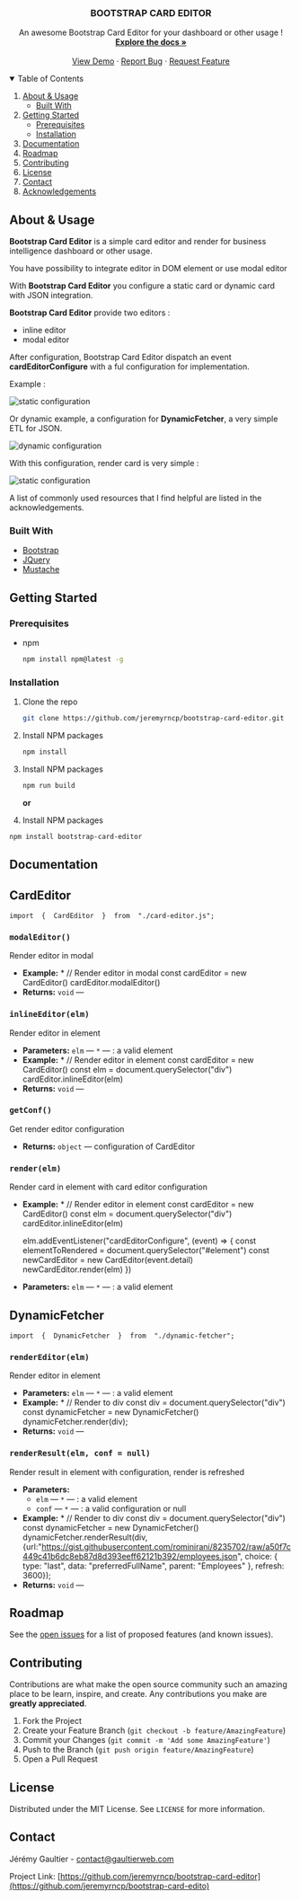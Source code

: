 <!--
*** Thanks for checking out the Best-README-Template. If you have a suggestion
*** that would make this better, please fork the repo and create a pull request
*** or simply open an issue with the tag "enhancement".
*** Thanks again! Now go create something AMAZING! :D
-->

<!-- PROJECT LOGO -->
<br />
<p align="center">
  <h3 align="center">BOOTSTRAP CARD EDITOR</h3>

  <p align="center">
    An awesome Bootstrap Card Editor for your dashboard or other usage !
    <br />
    <a href="https://github.com/jeremyrncp/bootstrap-card-editor#documentation"><strong>Explore the docs »</strong></a>
    <br />
    <br />
    <a href="https://github.com/jeremyrncp/bootstrap-card-editor">View Demo</a>
    ·
    <a href="https://github.com/jeremyrncp/bootstrap-card-editor/issues">Report Bug</a>
    ·
    <a href="https://github.com/jeremyrncp/bootstrap-card-editor/issues">Request Feature</a>
  </p>
</p>

<!-- TABLE OF CONTENTS -->
<details open="open">
  <summary>Table of Contents</summary>
  <ol>
    <li>
      <a href="#about-the-project">About & Usage</a>
      <ul>
        <li><a href="#built-with">Built With</a></li>
      </ul>
    </li>
    <li>
      <a href="#getting-started">Getting Started</a>
      <ul>
        <li><a href="#prerequisites">Prerequisites</a></li>
        <li><a href="#installation">Installation</a></li>
      </ul>
    </li>
    <li><a href="#documentation">Documentation</a></li>
    <li><a href="#roadmap">Roadmap</a></li>
    <li><a href="#contributing">Contributing</a></li>
    <li><a href="#license">License</a></li>
    <li><a href="#contact">Contact</a></li>
    <li><a href="#acknowledgements">Acknowledgements</a></li>
  </ol>
</details>

<!-- ABOUT THE PROJECT -->

## About & Usage

**Bootstrap Card Editor** is a simple card editor and render for business intelligence dashboard or other usage.

You have possibility to integrate editor in DOM element or use modal editor

With **Bootstrap Card Editor** you configure a static card or dynamic card with JSON integration.

**Bootstrap Card Editor** provide two editors :

- inline editor
- modal editor

After configuration, Bootstrap Card Editor dispatch an event **cardEditorConfigure** with a ful configuration for implementation.

Example :

![static configuration](static-configuration.png)

Or dynamic example, a configuration for **DynamicFetcher**, a very simple ETL for JSON.

![dynamic configuration](dynamic-configuration.png)

With this configuration, render card is very simple :

![static configuration](render-card.png)



A list of commonly used resources that I find helpful are listed in the acknowledgements.

### Built With

- [Bootstrap](https://getbootstrap.com)
- [JQuery](https://jquery.com)
- [Mustache](https://mustache.github.io/)

<!-- GETTING STARTED -->

## Getting Started

### Prerequisites

- npm
  ```sh
  npm install npm@latest -g
  ```

### Installation

1. Clone the repo
   ```sh
   git clone https://github.com/jeremyrncp/bootstrap-card-editor.git
   ```
2. Install NPM packages
   ```sh
   npm install
   ```
3. Install NPM packages
   ```sh
   npm run build
   ```

   **or**

 1. Install NPM packages
   ```sh
   npm install bootstrap-card-editor
   ```  

<!-- DOCUMENTATION -->

## Documentation

## CardEditor

    import  {  CardEditor  }  from  "./card-editor.js";

### `modalEditor()`

Render editor in modal

- **Example:** \* // Render editor in modal
  const cardEditor = new CardEditor()
  cardEditor.modalEditor()
- **Returns:** `void` —

### `inlineEditor(elm)`

Render editor in element

- **Parameters:** `elm` — `*` — : a valid element
- **Example:** \* // Render editor in element
  const cardEditor = new CardEditor()
  const elm = document.querySelector("div")
  cardEditor.inlineEditor(elm)
- **Returns:** `void` —

### `getConf()`

Get render editor configuration

- **Returns:** `object` — configuration of CardEditor

### `render(elm)`

Render card in element with card editor configuration

- **Example:** \* // Render editor in element
  const cardEditor = new CardEditor()
  const elm = document.querySelector("div")
  cardEditor.inlineEditor(elm)
    <p>
    elm.addEventListener("cardEditorConfigure", (event) => {
    const elementToRendered = document.querySelector("#element")
    const newCardEditor = new CardEditor(event.detail)
    newCardEditor.render(elm)
    })
- **Parameters:** `elm` — `*` — : a valid element

## DynamicFetcher

    import  {  DynamicFetcher  }  from  "./dynamic-fetcher";

### `renderEditor(elm)`

Render editor in element

- **Parameters:** `elm` — `*` — : a valid element
- **Example:** \* // Render to div
  const div = document.querySelector("div")
  const dynamicFetcher = new DynamicFetcher()
  dynamicFetcher.render(div);
- **Returns:** `void` —

### `renderResult(elm, conf = null)`

Render result in element with configuration, render is refreshed

- **Parameters:**
  - `elm` — `*` — : a valid element
  - `conf` — `*` — : a valid configuration or null
- **Example:** \* // Render to div
  const div = document.querySelector("div")
  const dynamicFetcher = new DynamicFetcher()
  dynamicFetcher.renderResult(div, {url:"https://gist.githubusercontent.com/rominirani/8235702/raw/a50f7c449c41b6dc8eb87d8d393eeff62121b392/employees.json", choice: { type: "last", data: "preferredFullName", parent: "Employees" }, refresh: 3600});
- **Returns:** `void` —

<!-- ROADMAP -->

## Roadmap

See the [open issues](https://github.com/jeremyrncp/bootstrap-card-editor/issues) for a list of proposed features (and known issues).

<!-- CONTRIBUTING -->

## Contributing

Contributions are what make the open source community such an amazing place to be learn, inspire, and create. Any contributions you make are **greatly appreciated**.

1. Fork the Project
2. Create your Feature Branch (`git checkout -b feature/AmazingFeature`)
3. Commit your Changes (`git commit -m 'Add some AmazingFeature'`)
4. Push to the Branch (`git push origin feature/AmazingFeature`)
5. Open a Pull Request

<!-- LICENSE -->

## License

Distributed under the MIT License. See `LICENSE` for more information.

<!-- CONTACT -->

## Contact

Jérémy Gaultier - contact@gaultierweb.com

Project Link: [https://github.com/jeremyrncp/bootstrap-card-editor](https://github.com/jeremyrncp/bootstrap-card-edito)
